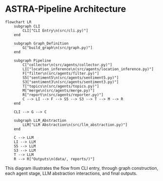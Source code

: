 # ASTRA-Pipeline Architecture

```mermaid
flowchart LR
    subgraph CLI
        CLI["CLI Entry\n(src/cli.py)"]
    end

    subgraph Graph_Definition
        G["build_graph\n(src/graph.py)"]
    end

    subgraph Pipeline
        C["collector\n(src/agents/collector.py)"]
        LI["location_inference\n(src/agents/location_inference.py)"]
        F["filter\n(src/agents/filter.py)"]
        S5["sentiment5\n(src/agents/sentiment5.py)"]
        S3["sentiment3\n(src/agents/sentiment3.py)"]
        T["topics\n(src/agents/topics.py)"]
        M["merge\n(src/agents/merge.py)"]
        R["report\n(src/agents/reporter.py)"]
        C --> LI --> F --> S5 --> S3 --> T --> M --> R
    end

    CLI --> G --> C

    subgraph LLM_Abstraction
        LLM["LLM Abstraction\n(src/llm_abstraction.py)"]
    end

    C --> LLM
    LI --> LLM
    S5 --> LLM
    S3 --> LLM
    T --> LLM
    R --> R["Outputs\n(data/, reports/)"]
```

This diagram illustrates the flow from CLI entry, through graph construction, each agent stage, LLM abstraction interactions, and final outputs.
